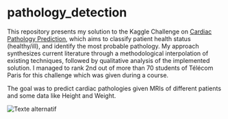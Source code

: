# pathology_detection

This repository presents my solution to the Kaggle Challenge on [Cardiac Pathology Prediction](https://www.kaggle.com/competitions/ima-205-challenge-2025/leaderboard), which aims to classify patient health status (healthy/ill), and identify the most probable pathology. My approach synthesizes current literature through a methodological interpolation of existing techniques, followed by qualitative analysis of the implemented solution. I managed to rank 2nd out of more than 70 students of Télécom Paris for this challenge which was given during a course.

The goal was to predict cardiac pathologies given MRIs of different patients and some data like Height and Weight.

![Texte alternatif](img/ovelay1.png)


